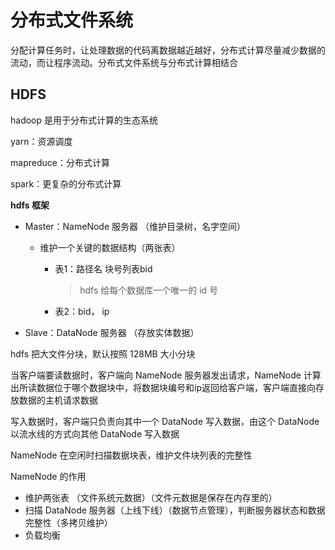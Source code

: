 # 分布式文件系统

分配计算任务时，让处理数据的代码离数据越近越好，分布式计算尽量减少数据的流动，而让程序流动。分布式文件系统与分布式计算相结合

## HDFS

hadoop 是用于分布式计算的生态系统

yarn：资源调度

mapreduce：分布式计算

spark：更复杂的分布式计算

**hdfs 框架**

- Master：NameNode 服务器 （维护目录树，名字空间）

  - 维护一个关键的数据结构（两张表）

    - 表1：路径名    块号列表bid

      > hdfs 给每个数据库一个唯一的 id 号

    - 表2：bid，    ip

- Slave：DataNode 服务器 （存放实体数据）

hdfs 把大文件分块，默认按照 128MB 大小分块

当客户端要读数据时，客户端向 NameNode 服务器发出请求，NameNode 计算出所读数据位于哪个数据块中，将数据块编号和ip返回给客户端，客户端直接向存放数据的主机请求数据

写入数据时，客户端只负责向其中一个 DataNode 写入数据，由这个 DataNode 以流水线的方式向其他 DataNode 写入数据

NameNode 在空闲时扫描数据块表，维护文件块列表的完整性

NameNode 的作用

- 维护两张表 （文件系统元数据）（文件元数据是保存在内存里的）
- 扫描 DataNode 服务器（上线下线）（数据节点管理），判断服务器状态和数据完整性（多拷贝维护）
- 负载均衡

